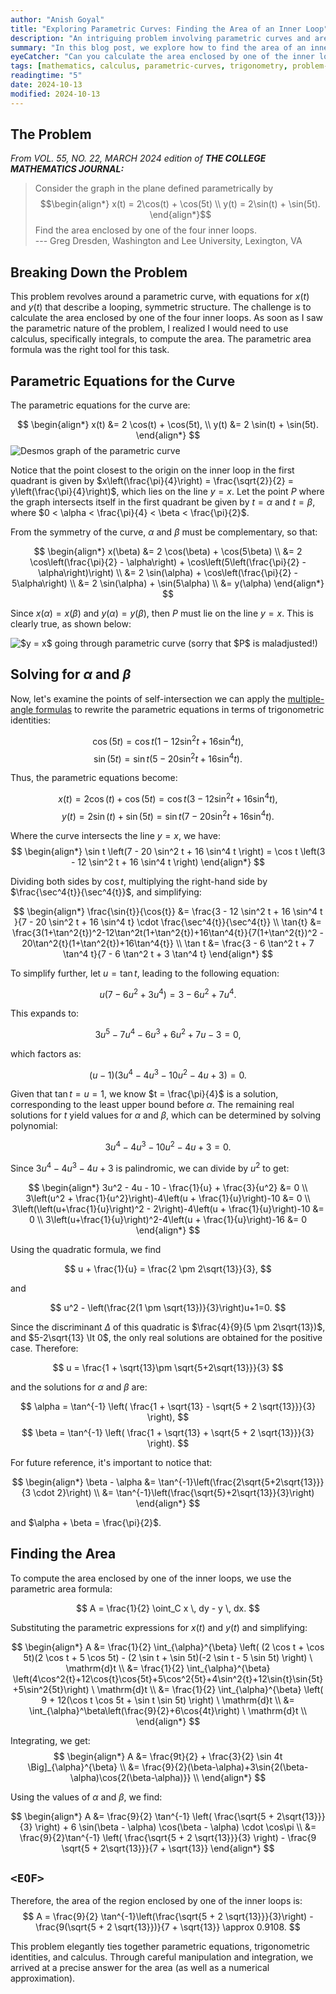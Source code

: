 ```yaml
---
author: "Anish Goyal"
title: "Exploring Parametric Curves: Finding the Area of an Inner Loop"
description: "An intriguing problem involving parametric curves and area computation leads to the discovery of the area enclosed by one of the inner loops of a graph."
summary: "In this blog post, we explore how to find the area of an inner loop in a parametric curve defined by trigonometric functions, using calculus techniques such as integrals and symmetry."
eyeCatcher: "Can you calculate the area enclosed by one of the inner loops formed by the curve $x(t) = 2 \\cos(t) + \\cos(5t)$ and $y(t) = 2 \\sin(t) + \\sin(5t)$?"
tags: [mathematics, calculus, parametric-curves, trigonometry, problem-solving]
readingtime: "5"
date: 2024-10-13
modified: 2024-10-13
---
```


## The Problem
*From VOL. 55, NO. 22, MARCH 2024 edition of **THE COLLEGE MATHEMATICS JOURNAL:***
> Consider the graph in the plane defined parametrically by 
$$\begin{align*}
x(t) = 2\cos(t) + \cos(5t) \\
y(t) = 2\sin(t) + \sin(5t).
\end{align*}$$ 
Find the area enclosed by one of the four inner loops.<br>
>    --- Greg Dresden, Washington and Lee University, Lexington, VA

## Breaking Down the Problem

This problem revolves around a parametric curve, with equations for $x(t)$ and $y(t)$ that describe a looping, symmetric structure. The challenge is to calculate the area enclosed by one of the four inner loops. As soon as I saw the parametric nature of the problem, I realized I would need to use calculus, specifically integrals, to compute the area. The parametric area formula was the right tool for this task.

## Parametric Equations for the Curve

The parametric equations for the curve are:

$$
\begin{align*}
x(t) &= 2 \cos(t) + \cos(5t), \\
y(t) &= 2 \sin(t) + \sin(5t).
\end{align*}
$$
![](/images/parametric-curves.png "Desmos graph of the parametric curve")

Notice that the point closest to the origin on the inner loop in the first quadrant is given by $x\left(\frac{\pi}{4}\right) = \frac{\sqrt{2}}{2} = y\left(\frac{\pi}{4}\right)$, which lies on the line $y = x$. Let the point $P$ where the graph intersects itself in the first quadrant be given by $t = \alpha$ and $t = \beta$, where $0 < \alpha < \frac{\pi}{4} < \beta < \frac{\pi}{2}$. 

From the symmetry of the curve, $\alpha$ and $\beta$ must be complementary, so that:

$$
\begin{align*}
x(\beta) &= 2 \cos(\beta) + \cos(5\beta) \\
&= 2 \cos\left(\frac{\pi}{2} - \alpha\right) + \cos\left(5\left(\frac{\pi}{2} - \alpha\right)\right) \\
&= 2 \sin(\alpha) + \cos\left(\frac{\pi}{2} - 5\alpha\right) \\
&= 2 \sin(\alpha) + \sin(5\alpha) \\
&= y(\alpha)
\end{align*}
$$

Since $x(\alpha) = x(\beta)$ and $y(\alpha) = y(\beta)$, then $P$ must lie on the line $y = x$. This is clearly true, as shown below: 

![](/images/yx%20parametric.png "$y = x$ going through parametric curve (sorry that $P$ is maladjusted!)")


## Solving for $\alpha$ and $\beta$

Now, let's examine the points of self-intersection we can apply the [multiple-angle formulas](https://www.geeksforgeeks.org/multiple-angle-formulas/) to rewrite the parametric equations in terms of trigonometric identities:

$$
\cos(5t) = \cos t \left(1 - 12 \sin^2 t + 16 \sin^4 t \right),
$$
$$
\sin(5t) = \sin t \left(5 - 20 \sin^2 t + 16 \sin^4 t \right).
$$

Thus, the parametric equations become:

$$
x(t) = 2 \cos(t) + \cos(5t) = \cos t \left(3 - 12 \sin^2 t + 16 \sin^4 t \right),
$$
$$
y(t) = 2 \sin(t) + \sin(5t) = \sin t \left(7 - 20 \sin^2 t + 16 \sin^4 t \right).
$$

Where the curve intersects the line $y = x$, we have:
$$
\begin{align*}
\sin t \left(7 - 20 \sin^2 t + 16 \sin^4 t \right) = \cos t \left(3 - 12 \sin^2 t + 16 \sin^4 t \right)
\end{align*}
$$

Dividing both sides by $\cos t$, multiplying the right-hand side by $\frac{\sec^4{t}}{\sec^4{t}}$, and simplifying:

$$
\begin{align*}
\frac{\sin{t}}{\cos{t}} &= \frac{3 - 12 \sin^2 t + 16 \sin^4 t }{7 - 20 \sin^2 t + 16 \sin^4 t} \cdot \frac{\sec^4{t}}{\sec^4{t}} \\
\tan{t} &= \frac{3(1+\tan^2{t})^2-12\tan^2t(1+\tan^2{t})+16\tan^4{t}}{7(1+\tan^2{t})^2 - 20\tan^2{t}(1+\tan^2{t})+16\tan^4{t}} \\
\tan t &= \frac{3 - 6 \tan^2 t + 7 \tan^4 t}{7 - 6 \tan^2 t + 3 \tan^4 t}
\end{align*}
$$

To simplify further, let $u = \tan t$, leading to the following equation:

$$
u \left(7 - 6u^2 + 3u^4 \right) = 3 - 6u^2 + 7u^4.
$$

This expands to:

$$
3u^5 - 7u^4 - 6u^3 + 6u^2 + 7u - 3 = 0,
$$

which factors as:

$$
(u - 1) \left(3u^4 - 4u^3 - 10u^2 - 4u + 3 \right) = 0.
$$

Given that $\tan{t} = u = 1$, we know $t = \frac{\pi}{4}$ is a solution, corresponding to the least upper bound before $\alpha$. The remaining real solutions for $t$ yield values for $\alpha$ and $\beta$, which can be determined by solving polynomial:

$$
3u^4 - 4u^3 - 10u^2 - 4u + 3 = 0.
$$

Since $3u^4 - 4u^3 - 4u + 3$ is palindromic, we can divide by $u^2$ to get:

$$
\begin{align*}
3u^2 - 4u - 10 - \frac{1}{u} + \frac{3}{u^2} &= 0 \\
3\left(u^2 + \frac{1}{u^2}\right)-4\left(u + \frac{1}{u}\right)-10 &= 0 \\
3\left(\left(u+\frac{1}{u}\right)^2 - 2\right)-4\left(u + \frac{1}{u}\right)-10 &= 0 \\
3\left(u+\frac{1}{u}\right)^2-4\left(u + \frac{1}{u}\right)-16 &= 0
\end{align*}
$$

Using the quadratic formula, we find

$$
u + \frac{1}{u} = \frac{2 \pm 2\sqrt{13}}{3},
$$

and

$$
u^2 - \left(\frac{2(1 \pm \sqrt{13})}{3}\right)u+1=0.
$$

Since the discriminant $\Delta$ of this quadratic is $\frac{4}{9}(5 \pm 2\sqrt{13})$, and $5-2\sqrt{13} \lt 0$, the only real solutions are obtained for the positive case. Therefore:

$$
u = \frac{1 + \sqrt{13}\pm \sqrt{5+2\sqrt{13}}}{3}
$$

and the solutions for $\alpha$ and $\beta$ are:

$$
\alpha = \tan^{-1} \left( \frac{1 + \sqrt{13} - \sqrt{5 + 2 \sqrt{13}}}{3} \right),
$$
$$
\beta = \tan^{-1} \left( \frac{1 + \sqrt{13} + \sqrt{5 + 2 \sqrt{13}}}{3} \right).
$$

For future reference, it's important to notice that:

$$
\begin{align*}
\beta - \alpha &= \tan^{-1}\left(\frac{2\sqrt{5+2\sqrt{13}}}{3 \cdot 2}\right) \\
&= \tan^{-1}\left(\frac{\sqrt{5}+2\sqrt{13}}{3}\right)
\end{align*}
$$

and $\alpha + \beta = \frac{\pi}{2}$.

## Finding the Area

To compute the area enclosed by one of the inner loops, we use the parametric area formula:

$$
A = \frac{1}{2} \oint_C x \, dy - y \, dx.
$$

Substituting the parametric expressions for $x(t)$ and $y(t)$ and simplifying:

$$
\begin{align*}
A &= \frac{1}{2} \int_{\alpha}^{\beta} \left( (2 \cos t + \cos 5t)(2 \cos t + 5 \cos 5t) - (2 \sin t + \sin 5t)(-2 \sin t - 5 \sin 5t) \right) \ \mathrm{d}t \\
&= \frac{1}{2} \int_{\alpha}^{\beta} \left(4\cos^2{t}+12\cos{t}\cos{5t}+5\cos^2{5t}+4\sin^2{t}+12\sin{t}\sin{5t}+5\sin^2{5t}\right) \ \mathrm{d}t \\
 &= \frac{1}{2} \int_{\alpha}^{\beta} \left( 9 + 12(\cos t \cos 5t + \sin t \sin 5t) \right) \ \mathrm{d}t \\
 &= \int_{\alpha}^\beta\left(\frac{9}{2}+6\cos{4t}\right) \ \mathrm{d}t \\
\end{align*}
$$

Integrating, we get:
$$
\begin{align*}
A &= \frac{9t}{2} + \frac{3}{2} \sin 4t \Big]_{\alpha}^{\beta} \\
&= \frac{9}{2}(\beta-\alpha)+3\sin{2(\beta-\alpha)\cos{2(\beta-\alpha)}} \\
\end{align*}
$$

Using the values of $\alpha$ and $\beta$, we find:

$$
\begin{align*}
A &= \frac{9}{2} \tan^{-1} \left( \frac{\sqrt{5 + 2\sqrt{13}}}{3} \right) + 6 \sin(\beta - \alpha) \cos(\beta - \alpha) \cdot \cos\pi \\
&= \frac{9}{2}\tan^{-1} \left( \frac{\sqrt{5 + 2 \sqrt{13}}}{3} \right) - \frac{9 \sqrt{5 + 2\sqrt{13}}}{7 + \sqrt{13}}
\end{align*}
$$

## `<EOF>`
Therefore, the area of the region enclosed by one of the inner loops is:
$$
A = \frac{9}{2} \tan^{-1}\left(\frac{\sqrt{5 + 2 \sqrt{13}}}{3}\right) - \frac{9(\sqrt{5 + 2 \sqrt{13}})}{7 + \sqrt{13}} \approx 0.9108.
$$

This problem elegantly ties together parametric equations, trigonometric identities, and calculus. Through careful manipulation and integration, we arrived at a precise answer for the area (as well as a numerical approximation).
